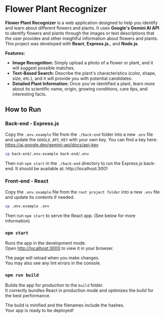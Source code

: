 # Flower Plant Recognizer

**Flower Plant Recognizer** is a web application designed to help you identify and learn about different flowers
and plants. It uses **Google's Gemini AI API** to identify flowers and plants through the images or text descriptions 
that the user provides and other insightful information about flowers and plants. This project was developed with **React**, **Express.js.**,
and **Node.js**.

**Features:**

- **Image Recognition:** Simply upload a photo of a flower or plant, and it will suggest possible matches.
- **Text-Based Search:** Describe the plant's characteristics (color, shape, size, etc.), and it will provide you with potential candidates.
- **Detailed Plant Information:** Once you've identified a plant, learn more about its scientific name, origin, growing conditions, care tips, and interesting facts.

## How to Run

### Back-end - Express.js

Copy the `.env.example` file from the `./back-end` folder into a new `.env` file and update the `GOOGLE_API_KEY`
with your own key. You can find a key here: https://ai.google.dev/gemini-api/docs/api-key

```bash
cp back-end/.env.example back-end/.env
```

Then run `npm start` in the `./back-end` directory to run the Express.js back-end. It should be available at: http://localhost:3001

### Front-end - React

Copy the `.env.example` file from the `root project folder` into a new `.env` file and update its contents if needed.

```bash
cp .env.example .env
```

Then run `npm start` to serve the React app. (See below for more information)

### `npm start`

Runs the app in the development mode.\
Open [http://localhost:3000](http://localhost:3000) to view it in your browser.

The page will reload when you make changes.\
You may also see any lint errors in the console.

### `npm run build`

Builds the app for production to the `build` folder.\
It correctly bundles React in production mode and optimizes the build for the best performance.

The build is minified and the filenames include the hashes.\
Your app is ready to be deployed!


